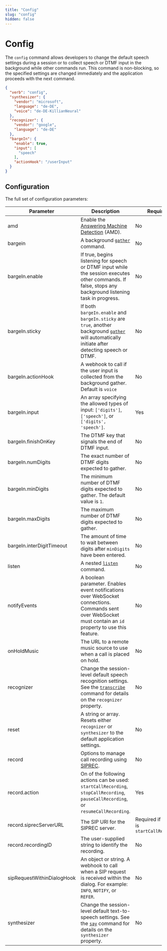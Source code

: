 ```yaml
---
title: "Config"
slug: "config"
hidden: false
---
```


# Config

The `config` command allows developers to change the default speech settings during a session or to collect speech or DTMF input in the background while other commands run. This command is non-blocking, so the specified settings are changed immediately and the application proceeds with the next command.

```json
{
  "verb": "config",
  "synthesizer": {
    "vendor": "microsoft",
    "language": "de-DE",
    "voice": "de-DE-KillianNeural"
  },
  "recognizer": {
    "vendor": "google",
    "language": "de-DE"
  },
  "bargeIn": {
    "enable": true,
    "input": [
      "speech"
    ],
    "actionHook": "/userInput"
  }
}
```

## Configuration

The full set of configuration parameters:

| Parameter                  | Description                                                                                                                                                    | Required                                   |
|----------------------------|----------------------------------------------------------------------------------------------------------------------------------------------------------------|--------------------------------------------|
| amd                        | Enable the [Answering Machine Detection](amd.md) (AMD).                                                                                                        | No                                         |
| bargein                    | A background [`gather`](gather.md) command.                                                                                                                    | No                                         |
| bargeIn.enable             | If true, begins listening for speech or DTMF input while the session executes other commands. If false, stops any background listening task in progress.       | No                                         |
| bargeIn.sticky             | If both `bargeIn.enable` and `bargeIn.sticky` are `true`, another background [`gather`](gather.md) will automatically initiate after detecting speech or DTMF. | No                                         |
| bargeIn.actionHook         | A webhook to call if the user input is collected from the background gather. Default is `voice`                                                                                  | No                                         |
| bargeIn.input              | An array specifying the allowed types of input: `['digits']`, `['speech']`, or `['digits', 'speech']`.                                                         | Yes                                        |
| bargeIn.finishOnKey        | The DTMF key that signals the end of DTMF input.                                                                                                               | No                                         |
| bargeIn.numDigits          | The exact number of DTMF digits expected to gather.                                                                                                            | No                                         |
| bargeIn.minDigits          | The minimum number of DTMF digits expected to gather. The default value is `1`.                                                                                | No                                         |
| bargeIn.maxDigits          | The maximum number of DTMF digits expected to gather.                                                                                                          | No                                         |
| bargeIn.interDigitTimeout  | The amount of time to wait between digits after `minDigits` have been entered.                                                                                 | No                                         |
| listen                     | A nested [`listen`](listen.md) command.                                                                                                                        | No                                         |
| notifyEvents               | A boolean parameter. Enables event notifications over WebSocket connections. Commands sent over WebSocket must contain an `id` property to use this feature.   | No                                         |
| onHoldMusic                | The URL to a remote music source to use when a call is placed on hold.                                                                                         | No                                         |
| recognizer                 | Change the session-level default speech recognition settings. See the [`transcribe`](transcribe.md) command for details on the `recognizer` property.          | No                                         |
| reset                      | A string or array. Resets either `recognizer` or `synthesizer` to the default application settings.                                                            | No                                         |
| record                     | Options to manage call recording using [SIPREC](sip-request.md).                                                                                               | No                                         |
| record.action              | On of the following actions can be used: `startCallRecording`, `stopCallRecording`, `pauseCallRecording`, or `resumeCallRecording`.                            | Yes                                        |
| record.siprecServerURL     | The SIP URI for the SIPREC server.                                                                                                                             | Required if action is `startCallRecording` |
| record.recordingID         | The user-supplied string to identify the recording.                                                                                                            | No                                         |
| sipRequestWithinDialogHook | An object or string. A webhook to call when a SIP request is received within the dialog. For example: `INFO`, `NOTIFY`, or `REFER`.                            | No                                         |
| synthesizer                | Change the session-level default text-to-speech settings. See the [`say`](say.md) command for details on the `synthesizer` property.                           | No                                         |
